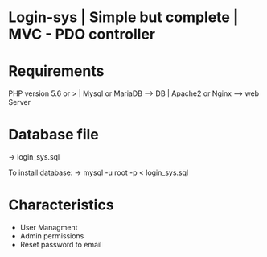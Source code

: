 # Login-sys | Simple but complete | MVC - PDO controller

# Requirements

PHP version 5.6 or > |
Mysql or MariaDB --> DB |
Apache2 or Nginx --> web Server

# Database file 

-> login_sys.sql

To install database:
 -> mysql -u root -p < login_sys.sql


# Characteristics


- User Managment
- Admin permissions
- Reset password to email 
